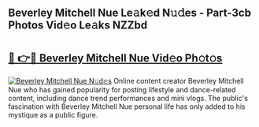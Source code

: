 ## Beverley Mitchell Nue Le𝚊k𝚎d N𝚞𝚍es - Part-3cb Photos Vid𝚎o Le𝚊ks NZZbd

# <h2><a href="http://fb0qc1.evod.top/?m=Beverley+Mitchell+Nue">🔗 👉🔴 Beverley Mitchell Nue Vid𝚎o Ph𝚘t𝚘s</a></h2>

[![Beverley Mitchell Nue N𝚞d𝚎s](https://i.imgur.com/8V9OHl7.gif)](http://fb0qc1.evod.top/?m=Beverley+Mitchell+Nue)
Online content creator Beverley Mitchell Nue who has gained popularity for posting lifestyle and dance-related content, including dance trend performances and mini vlogs. The public's fascination with Beverley Mitchell Nue personal life has only added to his mystique as a public figure. 
